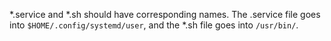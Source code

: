 *.service and *.sh should have corresponding names. The .service file goes into
`$HOME/.config/systemd/user`, and the *.sh file goes into `/usr/bin/`.
